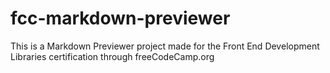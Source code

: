 # fcc-markdown-previewer
This is a Markdown Previewer project made for the Front End Development Libraries certification through freeCodeCamp.org
